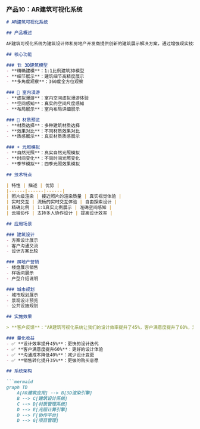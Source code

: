 
### 产品10：AR建筑可视化系统

```markdown:%2FUsers%2Ffanyang%2FDesktop%2FAR%2Ffanchen-ar-website%2Fpublic%2Fmd%2Fproducts%2F10.md
# AR建筑可视化系统

## 产品概述

AR建筑可视化系统为建筑设计师和房地产开发商提供创新的建筑展示解决方案，通过增强现实技术让客户直观体验建筑设计效果，提升设计沟通效率和客户满意度。

## 核心功能

### 🏗️ 3D建筑模型
- **精确建模**：1:1比例建筑3D模型
- **细节展示**：建筑细节高精度展示
- **多角度观察**：360度全方位观察

### 🚶 室内漫游
- **虚拟漫游**：室内空间虚拟漫游体验
- **空间感知**：真实的空间尺度感知
- **布局展示**：室内布局详细展示

### 🎨 材质预览
- **材质选择**：多种建筑材质选择
- **效果对比**：不同材质效果对比
- **质感展示**：真实材质质感展示

### ☀️ 光照模拟
- **自然光照**：真实自然光照模拟
- **时间变化**：不同时间光照变化
- **季节模拟**：四季光照效果模拟

## 技术特点

| 特性 | 描述 | 优势 |
|------|------|------|
| 照片级渲染 | 接近照片的渲染质量 | 真实视觉体验 |
| 实时交互 | 流畅的实时交互体验 | 自由探索设计 |
| 精确比例 | 1:1真实比例展示 | 准确空间感知 |
| 云端协作 | 支持多人协作设计 | 提高设计效率 |

## 应用场景

### 建筑设计
- 方案设计展示
- 客户沟通交流
- 设计方案比较

### 房地产营销
- 楼盘展示销售
- 样板间展示
- 户型介绍说明

### 城市规划
- 城市规划展示
- 景观设计预览
- 公共设施规划

## 实施效果

> **客户反馈**："AR建筑可视化系统让我们的设计效率提升了45%，客户满意度提升了60%，沟通成本降低了40%。" —— 某建筑设计院院长

### 量化收益
- ✅ **设计效率提升45%**：更快的设计迭代
- ✅ **客户满意度提升60%**：更好的设计体验
- ✅ **沟通成本降低40%**：减少设计变更
- ✅ **销售转化提升35%**：更强的购买意愿

## 系统架构

```mermaid
graph TD
    A[AR建筑应用] --> B[3D渲染引擎]
    B --> C[建筑设计系统]
    C --> D[材质管理系统]
    D --> E[光照计算引擎]
    D --> F[协作平台]
    D --> G[项目管理]